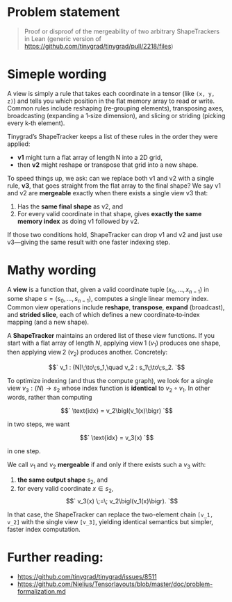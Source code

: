 # Problem statement

> Proof or disproof of the mergeability of two arbitrary ShapeTrackers in Lean (generic version of https://github.com/tinygrad/tinygrad/pull/2218/files)

# Simeple wording

A view is simply a rule that takes each coordinate in a tensor (like `(x, y, z)`) and tells you which position in the flat memory array to read or write. Common rules include reshaping (re‑grouping elements), transposing axes, broadcasting (expanding a 1‑size dimension), and slicing or striding (picking every k‑th element).

Tinygrad’s ShapeTracker keeps a list of these rules in the order they were applied:  
- **v1** might turn a flat array of length N into a 2D grid,  
- then **v2** might reshape or transpose that grid into a new shape.

To speed things up, we ask: can we replace both v1 and v2 with a single rule, **v3**, that goes straight from the flat array to the final shape? We say v1 and v2 are **mergeable** exactly when there exists a single view v3 that:

1. Has the **same final shape** as v2, and  
2. For every valid coordinate in that shape, gives **exactly the same memory index** as doing v1 followed by v2.

If those two conditions hold, ShapeTracker can drop v1 and v2 and just use v3—giving the same result with one faster indexing step.


# Mathy wording

A **view** is a function that, given a valid coordinate tuple $`(x_0,\dots,x_{n-1})`$ in some shape $`s=(s_0,\dots,s_{n-1})`$, computes a single linear memory index. Common view operations include **reshape**, **transpose**, **expand** (broadcast), and **strided slice**, each of which defines a new coordinate‑to‑index mapping (and a new shape).

A **ShapeTracker** maintains an ordered list of these view functions. If you start with a flat array of length $`N`$, applying view 1 ($`v_1`$) produces one shape, then applying view 2 ($`v_2`$) produces another. Concretely:

$$`
v_1 : (N)\;\to\;s_1,\quad
v_2 : s_1\;\to\;s_2.
`$$

To optimize indexing (and thus the compute graph), we look for a single view $`v_3 : (N)\to s_2`$ whose index function is **identical** to $`v_2\circ v_1`$. In other words, rather than computing

$$`
\text{idx} = v_2\bigl(v_1(x)\bigr)
`$$

in two steps, we want

$$`
\text{idx} = v_3(x)
`$$

in one step.

We call $`v_1`$ and $`v_2`$ **mergeable** if and only if there exists such a $`v_3`$ with:

1. **the same output shape** $`s_2`$, and  
2. for every valid coordinate $`x\in s_2`$,  
   $$`
     v_3(x) \;=\; v_2\bigl(v_1(x)\bigr).
   `$$

In that case, the ShapeTracker can replace the two-element chain `[v_1, v_2]` with the single view `[v_3]`, yielding identical semantics but simpler, faster index computation.


# Further reading:
- https://github.com/tinygrad/tinygrad/issues/8511
- https://github.com/Nielius/Tensorlayouts/blob/master/doc/problem-formalization.md
